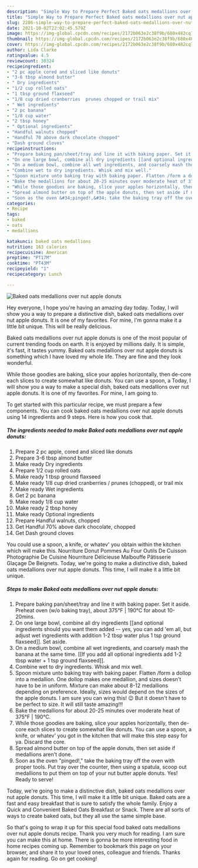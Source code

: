 ```yaml
---
description: "Simple Way to Prepare Perfect Baked oats medallions over nut apple donuts"
title: "Simple Way to Prepare Perfect Baked oats medallions over nut apple donuts"
slug: 2286-simple-way-to-prepare-perfect-baked-oats-medallions-over-nut-apple-donuts
date: 2021-10-02T22:02:45.579Z
image: https://img-global.cpcdn.com/recipes/2172b063e2c38f9b/680x482cq70/baked-oats-medallions-over-nut-apple-donuts-recipe-main-photo.jpg
thumbnail: https://img-global.cpcdn.com/recipes/2172b063e2c38f9b/680x482cq70/baked-oats-medallions-over-nut-apple-donuts-recipe-main-photo.jpg
cover: https://img-global.cpcdn.com/recipes/2172b063e2c38f9b/680x482cq70/baked-oats-medallions-over-nut-apple-donuts-recipe-main-photo.jpg
author: Lida Clarke
ratingvalue: 4.5
reviewcount: 30324
recipeingredient:
- "2 pc apple cored and sliced like donuts"
- "3-6 tbsp almond butter"
- " Dry ingredients"
- "1/2 cup rolled oats"
- "1 tbsp ground flaxseed"
- "1/8 cup dried cranberries  prunes chopped or trail mix"
- " Wet ingredients"
- "2 pc banana"
- "1/8 cup water"
- "2 tbsp honey"
- " Optional ingredients"
- "Handful walnuts chopped"
- "Handful 70 above dark chocolate chopped"
- "Dash ground cloves"
recipeinstructions:
- "Prepare baking pan/sheet/tray and line it with baking paper. Set it aside. Preheat oven (w/o baking tray), about 375°F | 190°C for about 10-20mins."
- "On one large bowl, combine all dry ingredients [[and optional ingredients should you want them added -- yes, you can add &#39;em all, but adjust wet ingredients with addition 1-2 tbsp water plus 1 tsp ground flaxseed]]. Set aside."
- "On a medium bowl, combine all wet ingredients, and coarsely mash the banana at the same time. [[If you add all optional ingredients add 1-2 tbsp water + 1 tsp ground flaxseed]]."
- "Combine wet to dry ingredients. Whisk and mix well."
- "Spoon mixture unto baking tray with baking paper. Flatten /form a dollop into a medallion. One dollop makes one medallion, and sizes doesn&#39;t have to be in uniform. Mixture can make about 8-12 medallions depending on preference. Ideally, sizes would depend on the sizes of the apple donuts. I am sure you can wing this! 😉 But it doesn&#39;t have to be perfect to size. It will still taste amazing!!!"
- "Bake the medallions for about 20-25 minutes over moderate heat of 375°F | 190°C."
- "While those goodies are baking, slice your apples horizontally, then de-core each slices to create somewhat like donuts. You can use a spoon, a knife, or whatev&#39; you got in the kitchen that will make this step easy for ya. Discard the core."
- "Spread almond butter on top of the apple donuts, then set aside if medallions aren&#39;t done."
- "Soon as the oven &#34;pinged!,&#34; take the baking tray off the oven with proper tools. Put tray over the counter, then using a spatula, scoop out medallions to put them on top of your nut butter apple donuts. Yes! Ready to serve!"
categories:
- Recipe
tags:
- baked
- oats
- medallions

katakunci: baked oats medallions 
nutrition: 163 calories
recipecuisine: American
preptime: "PT17M"
cooktime: "PT43M"
recipeyield: "1"
recipecategory: Lunch

---
```



![Baked oats medallions over nut apple donuts](https://img-global.cpcdn.com/recipes/2172b063e2c38f9b/680x482cq70/baked-oats-medallions-over-nut-apple-donuts-recipe-main-photo.jpg)

Hey everyone, I hope you're having an amazing day today. Today, I will show you a way to prepare a distinctive dish, baked oats medallions over nut apple donuts. It is one of my favorites. For mine, I'm gonna make it a little bit unique. This will be really delicious.

Baked oats medallions over nut apple donuts is one of the most popular of current trending foods on earth. It is enjoyed by millions daily. It is simple, it's fast, it tastes yummy. Baked oats medallions over nut apple donuts is something which I have loved my whole life. They are fine and they look wonderful.

While those goodies are baking, slice your apples horizontally, then de-core each slices to create somewhat like donuts. You can use a spoon, a Today, I will show you a way to make a special dish, baked oats medallions over nut apple donuts. It is one of my favorites. For mine, I am going to.


To get started with this particular recipe, we must prepare a few components. You can cook baked oats medallions over nut apple donuts using 14 ingredients and 9 steps. Here is how you cook that.

<!--inarticleads1-->

##### The ingredients needed to make Baked oats medallions over nut apple donuts:

1. Prepare 2 pc apple, cored and sliced like donuts
1. Prepare 3-6 tbsp almond butter
1. Make ready  Dry ingredients
1. Prepare 1/2 cup rolled oats
1. Make ready 1 tbsp ground flaxseed
1. Make ready 1/8 cup dried cranberries / prunes (chopped), or trail mix
1. Make ready  Wet ingredients
1. Get 2 pc banana
1. Make ready 1/8 cup water
1. Make ready 2 tbsp honey
1. Make ready  Optional ingredients
1. Prepare Handful walnuts, chopped
1. Get Handful 70% above dark chocolate, chopped
1. Get Dash ground cloves


You could use a spoon, a knife, or whatev&#39; you obtain within the kitchen which will make this. Nourriture Donut Pommes Au Four Outils De Cuisson Photographie De Cuisine Nourriture Délicieuse Malbouffe Pâtisserie Glaçage De Beignets. Today, we&#39;re going to make a distinctive dish, baked oats medallions over nut apple donuts. This time, I will make it a little bit unique. 

<!--inarticleads2-->

##### Steps to make Baked oats medallions over nut apple donuts:

1. Prepare baking pan/sheet/tray and line it with baking paper. Set it aside. Preheat oven (w/o baking tray), about 375°F | 190°C for about 10-20mins.
1. On one large bowl, combine all dry ingredients [[and optional ingredients should you want them added -- yes, you can add &#39;em all, but adjust wet ingredients with addition 1-2 tbsp water plus 1 tsp ground flaxseed]]. Set aside.
1. On a medium bowl, combine all wet ingredients, and coarsely mash the banana at the same time. [[If you add all optional ingredients add 1-2 tbsp water + 1 tsp ground flaxseed]].
1. Combine wet to dry ingredients. Whisk and mix well.
1. Spoon mixture unto baking tray with baking paper. Flatten /form a dollop into a medallion. One dollop makes one medallion, and sizes doesn&#39;t have to be in uniform. Mixture can make about 8-12 medallions depending on preference. Ideally, sizes would depend on the sizes of the apple donuts. I am sure you can wing this! 😉 But it doesn&#39;t have to be perfect to size. It will still taste amazing!!!
1. Bake the medallions for about 20-25 minutes over moderate heat of 375°F | 190°C.
1. While those goodies are baking, slice your apples horizontally, then de-core each slices to create somewhat like donuts. You can use a spoon, a knife, or whatev&#39; you got in the kitchen that will make this step easy for ya. Discard the core.
1. Spread almond butter on top of the apple donuts, then set aside if medallions aren&#39;t done.
1. Soon as the oven &#34;pinged!,&#34; take the baking tray off the oven with proper tools. Put tray over the counter, then using a spatula, scoop out medallions to put them on top of your nut butter apple donuts. Yes! Ready to serve!


Today, we&#39;re going to make a distinctive dish, baked oats medallions over nut apple donuts. This time, I will make it a little bit unique. Baked oats are a fast and easy breakfast that is sure to satisfy the whole family. Enjoy a Quick and Convenient Baked Oats Breakfast or Snack. There are all sorts of ways to create baked oats, but they all use the same simple base. 

So that's going to wrap it up for this special food baked oats medallions over nut apple donuts recipe. Thank you very much for reading. I am sure you can make this at home. There is gonna be more interesting food in home recipes coming up. Remember to bookmark this page on your browser, and share it to your loved ones, colleague and friends. Thanks again for reading. Go on get cooking!
